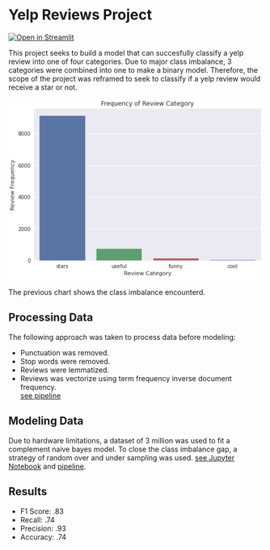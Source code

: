 # Yelp Reviews Project
[![Open in Streamlit](https://static.streamlit.io/badges/streamlit_badge_black_white.svg)](https://share.streamlit.io/acolocho/yelp_reviews/app/app.py)

This project seeks to build a model that can succesfully classify a yelp review into one of four categories. Due to major class imbalance, 3 categories were combined into one to make a binary model. Therefore, the scope of the project was reframed to seek to classify if a yelp review would receive a star or not.

![chart](app/photos/chart1.png)

The previous chart shows the class imbalance encounterd.

## Processing Data
The following approach was taken to process data before modeling:
- Punctuation was removed.
- Stop words were removed.
- Reviews were lemmatized.
- Reviews was vectorize using term frequency inverse document frequency.  
[see pipeline](pipelines/classification_model_train.py)

## Modeling Data
Due to hardware limitations, a dataset of 3 million was used to fit a complement naive bayes model. To close the class imbalance gap, a strategy of random over and under sampling was used. [see Jupyter Notebook](EDA_modelling/classification.ipynb) and [pipeline](pipelines/classification_model_train.py).

## Results
- F1 Score: .83
- Recall: .74
- Precision: .93
- Accuracy: .74